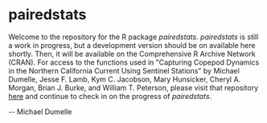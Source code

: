 # pairedstats

Welcome to the repository for the R package *pairedstats*. *pairedstats* is still a work in progress, but a development version should be on available here shortly. Then, it will be available on the Comprehensive R Archive Network (CRAN). For access to the functions used in "Capturing Copepod Dynamics in the Northern California Current Using Sentinel Stations" by Michael Dumelle, Jesse F. Lamb, Kym C. Jacobson, Mary Hunsicker, Cheryl A. Morgan, Brian J. Burke, and William T. Peterson, please visit that repository [here](https://github.com/michaeldumelle/DumelleEtAl2021CopepodSentinel/blob/main/README.md) and continue to check in on the progress of *pairedstats*.

-- Michael Dumelle
